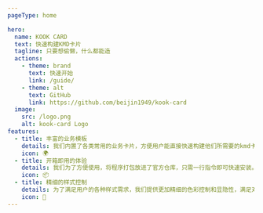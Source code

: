 ```yaml
---
pageType: home

hero:
  name: KOOK CARD
  text: 快速构建KMD卡片
  tagline: 只要想偷懒，什么都能造
  actions:
    - theme: brand
      text: 快速开始
      link: /guide/
    - theme: alt
      text: GitHub
      link: https://github.com/beijin1949/kook-card
  image:
    src: /logo.png
    alt: kook-card Logo
features:
  - title: 丰富的业务模板
    details: 我们内置了各类常用的业务卡片，方便用户能直接快速构建他们所需要的kmd卡片。
    icon: 🌍
  - title: 开箱即用的体验
    details: 我们为了方便使用，将程序打包放进了官方仓库，只需一行指令即可快速安装。
    icon: 📦
  - title: 精细的样式控制
    details: 为了满足用户的各种样式需求，我们提供更加精细的色彩控制和显隐性，满足对不同业务的需求。
    icon: 🎨
---
```


